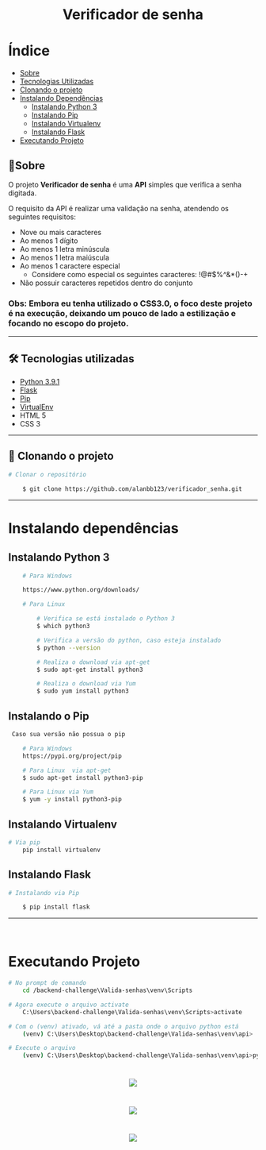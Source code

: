 <h1 align="center">
    Verificador de senha
</h1>

# Índice
- [Sobre](#-🧾sobre)
- [Tecnologias Utilizadas](#🛠-tecnologias-utilizadas)
- [Clonando o projeto](#📁-clonando-o-projeto)
- [Instalando Dependências](#instalando-dependências)
    - [Instalando Python 3](#instalando-python-3)
    - [Instalando Pip](#insalando-o-pip)
    - [Instalando Virtualenv](#-instalando-virtualenv)
    - [Instalando Flask](#-instalando-flask)
- [Executando Projeto](#-executando-projeto)



## 🧾Sobre

O projeto **Verificador de senha** é uma **API** simples que verifica a senha digitada.

O requisito da API é realizar uma validação na senha, atendendo os seguintes requisitos:

 - Nove ou mais caracteres
 - Ao menos 1 dígito
 - Ao menos 1 letra minúscula
 - Ao menos 1 letra maiúscula
 - Ao menos 1 caractere especial
    - Considere como especial os seguintes caracteres: !@#$%^&*()-+
 - Não possuir caracteres repetidos dentro do conjunto

### Obs: Embora eu tenha utilizado o CSS3.0, o foco deste projeto é na execução, deixando um pouco de lado a estilização e focando no escopo do projeto.
---

## 🛠 Tecnologias utilizadas

- [Python 3.9.1](https://www.python.org/)
- [Flask](https://palletsprojects.com/)
- [Pip](https://pypi.org/project/pip/)
- [VirtualEnv](https://pypi.org/project/virtualenv/)
- HTML 5
- CSS 3

---

## 📁 Clonando o projeto

```bash
# Clonar o repositório

    $ git clone https://github.com/alanbb123/verificador_senha.git

```
---

# Instalando dependências
## Instalando Python 3
```bash
    # Para Windows

    https://www.python.org/downloads/

    # Para Linux

        # Verifica se está instalado o Python 3
        $ which python3

        # Verifica a versão do python, caso esteja instalado
        $ python --version

        # Realiza o download via apt-get
        $ sudo apt-get install python3

        # Realiza o download via Yum
        $ sudo yum install python3
```

## Instalando o Pip
```bash
 Caso sua versão não possua o pip

    # Para Windows
    https://pypi.org/project/pip

    # Para Linux  via apt-get
    $ sudo apt-get install python3-pip

    # Para Linux via Yum
    $ yum -y install python3-pip
 ```
 ## Instalando Virtualenv
```bash
# Via pip
    pip install virtualenv
```
    

 ## Instalando Flask
```bash
# Instalando via Pip

    $ pip install flask
```
---
<br>

# Executando Projeto

```bash
# No prompt de comando
    cd /backend-challenge\Valida-senhas\venv\Scripts

# Agora execute o arquivo activate
    C:\Users\backend-challenge\Valida-senhas\venv\Scripts>activate

# Com o (venv) ativado, vá até a pasta onde o arquivo python está
    (venv) C:\Users\Desktop\backend-challenge\Valida-senhas\venv\api>

# Execute o arquivo
    (venv) C:\Users\Desktop\backend-challenge\Valida-senhas\venv\api>python verificador_senha.py
```

<h1 align="center">
    <img src="https://ik.imagekit.io/alanbertoldo/cmd_8IsRwHHfjR.png">
</h1>

<h1 align="center">
    <img src="https://ik.imagekit.io/alanbertoldo/run2_00_00_00-00_00_30_1_fJCQAJ3fn.gif">
</h1>

<h1 align="center">
    <img src="https://ik.imagekit.io/alanbertoldo/Run1_00_00_00-00_00_30_2_IzYk8I_BCm.gif">
</h1>

